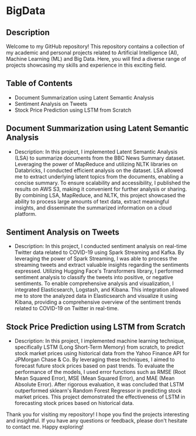 
# BigData

## Description

Welcome to my GitHub repository! This repository contains a collection of my academic and personal projects related to Artificial Intelligence (AI), Machine Learning (ML) and Big Data. Here, you will find a diverse range of projects showcasing my skills and experience in this exciting field.

## Table of Contents

- Document Summarization using Latent Semantic Analysis
- Sentiment Analysis on Tweets
- Stock Price Prediction using LSTM from Scratch 


## Document Summarization using Latent Semantic Analysis

- Description: In this project, I implemented Latent Semantic Analysis (LSA) to summarize documents from the BBC News Summary dataset. Leveraging the power of MapReduce and utilizing NLTK libraries on Databricks, I conducted efficient analysis on the dataset. LSA allowed me to extract underlying latent topics from the documents, enabling a concise summary. To ensure scalability and accessibility, I published the results on AWS S3, making it convenient for further analysis or sharing. By combining LSA, MapReduce, and NLTK, this project showcased the ability to process large amounts of text data, extract meaningful insights, and disseminate the summarized information on a cloud platform.


## Sentiment Analysis on Tweets

- Description: In this project, I conducted sentiment analysis on real-time Twitter data related to COVID-19 using Spark Streaming and Kafka. By leveraging the power of Spark Streaming, I was able to process the streaming tweets and extract valuable insights regarding the sentiments expressed. Utilizing Hugging Face's Transformers library, I performed sentiment analysis to classify the tweets into positive, or negative sentiments. To enable comprehensive analysis and visualization, I integrated Elasticsearch, Logstash, and Kibana. This integration allowed me to store the analyzed data in Elasticsearch and visualize it using Kibana, providing a comprehensive overview of the sentiment trends related to COVID-19 on Twitter in real-time.


## Stock Price Prediction using LSTM from Scratch 

- Description: In this project, I implemented machine learning technique, specifically LSTM (Long Short-Term Memory) from scratch, to predict stock market prices using historical data from the Yahoo Finance API for JPMorgan Chase & Co. By leveraging these techniques, I aimed to forecast future stock prices based on past trends. To evaluate the performance of the models, I used error functions such as RMSE (Root Mean Squared Error), MSE (Mean Squared Error), and MAE (Mean Absolute Error). After rigorous evaluation, it was concluded that LSTM outperformed sklearn's Random Forest Regressor in predicting stock market prices. This project demonstrated the effectiveness of LSTM in forecasting stock prices based on historical data.


Thank you for visiting my repository! I hope you find the projects interesting and insightful. If you have any questions or feedback, please don't hesitate to contact me. Happy exploring!
